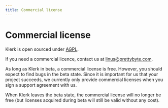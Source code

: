 ```yaml
---
title: Commercial license
---
```


# Commercial license

Klerk is open sourced under [AGPL](https://gitlab.com/linustornkrantz/dataframework/-/blob/master/LICENSE.md?ref_type=heads). 

If you need a commercial licence, contact us at linus@prettybyte.com.

As long as Klerk in beta, a commercial license is free. However, you should expect to find bugs in the beta state. Since it is important for us that your project succeeds, 
we currently only provide commercial licenses when you sign a support agreement with us.

When Klerk leaves the beta state, the commercial license will no longer be free (but licenses acquired during beta will 
still be valid without any cost).

